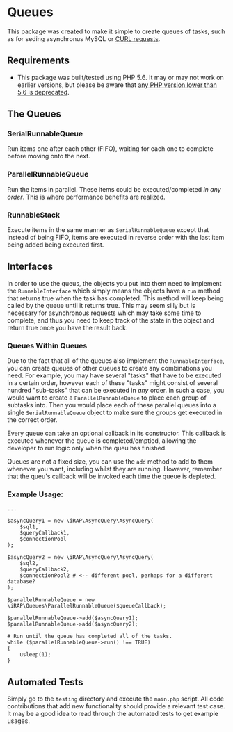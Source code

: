 # Queues
This package was created to make it simple to create queues of tasks, such as for seding asynchronus MySQL or [CURL requests](https://github.com/programster/curl-easier).

## Requirements

* This package was built/tested using PHP 5.6. It may or may not work on earlier versions, but please be aware that [any PHP version lower than 5.6 is deprecated](https://secure.php.net/supported-versions.php).


## The Queues

### SerialRunnableQueue
Run items one after each other (FIFO), waiting for each one to complete before moving onto the next.

### ParallelRunnableQueue
Run the items in parallel. These items could be executed/completed *in any order*. This is where performance benefits are realized.

### RunnableStack
Execute items in the same manner as `SerialRunnableQueue` except that instead of being FIFO, items are executed in reverse order with the last item being added being executed first.

## Interfaces

In order to use the queus, the objects you put into them need to implement the  `RunnableInterface` which simply means the objects have a `run` method that returns true when the task has completed. This method will keep being called by the queue until it returns true. This may seem silly but is necessary for asynchronous requests which may take some time to complete, and thus you need to keep track of the state in the object and return true once you have the result back.

### Queues Within Queues
Due to the fact that all of the queues also implement the `RunnableInterface`, you can create queues of other queues to create any combinations you need. For example, you may have several "tasks" that have to be executed in a certain order, however each of these "tasks" might consist of several hundred "sub-tasks" that can be executed in *any* order. In such a case, you would want to create a `ParallelRunnableQueue` to place each group of subtasks into. Then you would place each of these parallel queues into a single `SerialRunnableQueue` object to make sure the groups get executed in the correct order.

Every queue can take an optional callback in its constructor. This callback is executed whenever the queue is completed/emptied, allowing the developer to run logic only when the queu has finished.

Queues are not a fixed size, you can use the `add` method to add to them whenever you want, including whilst they are running. However, remember that the queu's callback will be invoked each time the queue is depleted.



### Example Usage:
```
...

$asyncQuery1 = new \iRAP\AsyncQuery\AsyncQuery(
    $sql1,
    $queryCallback1,
    $connectionPool
);

$asyncQuery2 = new \iRAP\AsyncQuery\AsyncQuery(
    $sql2,
    $queryCallback2,
    $connectionPool2 # <-- different pool, perhaps for a different database?
);

$parallelRunnableQueue = new \iRAP\Queues\ParallelRunnableQueue($queueCallback);

$parallelRunnableQueue->add($asyncQuery1);
$parallelRunnableQueue->add($asyncQuery2);

# Run until the queue has completed all of the tasks.
while ($parallelRunnableQueue->run() !== TRUE)
{
    usleep(1);
}
```


## Automated Tests
Simply go to the `testing` directory and execute the `main.php` script. All code contributions that add new functionality should provide a relevant test case. It may be a good idea to read through the automated tests to get example usages.
